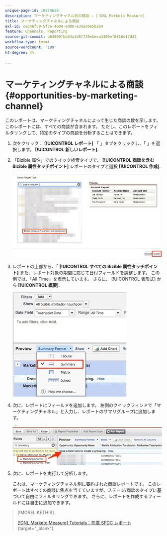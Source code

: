 ```yaml
---
unique-page-id: 18874628
description: マーケティングチャネル別の商談 — [!DNL Marketo Measure]
title: マーケティングチャネルによる商談
exl-id: ce346fc9-5fc6-4004-ad90-e34a30e5b264
feature: Channels, Reporting
source-git-commit: b84909fbb34a1d8f739ebeea3400ef8816e17d32
workflow-type: tm+mt
source-wordcount: '199'
ht-degree: 4%

---
```


# マーケティングチャネルによる商談 {#opportunities-by-marketing-channel}

このレポートは、マーケティングチャネルによって生じた商談の数を示します。このレポートには、すべての商談が含まれます。 ただし、このレポートをフィルタリングして、特定のタイプの商談を分析することはできます。

1. 次をクリック： **[!UICONTROL レポート]** 「 」タブをクリックし、「 」を選択します。 **[!UICONTROL 新しいレポート]**.

1. 「Bizible 属性」でのクイック検索タイプで、 **[!UICONTROL 商談を含む Bizible 属性タッチポイント]** レポートのタイプと選択 **[!UICONTROL 作成]**.

   ![](assets/1-2.jpg)

1. レポートの上部から、「 **[!UICONTROL すべての Bizible 属性タッチポイント]** また、レポート対象の期間に応じて日付フィールドを調整します。 この例では、「All Time」を表示しています。 さらに、 [!UICONTROL 表形式] から **[!UICONTROL 概要]**.

   ![](assets/2-2.jpg)

1. 次に、レポートにフィールドを追加します。 左側のクイックフィンドで「マーケティングチャネル」と入力し、レポートのサマリグループに追加します。

   ![](assets/3-2.jpg)

1. 次に、レポートを実行して分析します。

   これは、マーケティングチャネル別に要約された商談レポートです。 このレポートはすべての商談に焦点を当てていますが、ステージ/商談のタイプに基づいて自由にフィルタリングできます。 さらに、レポートを作成するフィールドには自由に追加できます。

>[!MORELIKETHIS]
>
>[[!DNL Marketo Measure] Tutorials：在庫 SFDC レポート](https://experienceleague.adobe.com/en/docs/marketo-measure-learn/tutorials/onboarding/marketo-measure-102/stock-salesforce-reports){target="_blank"}
